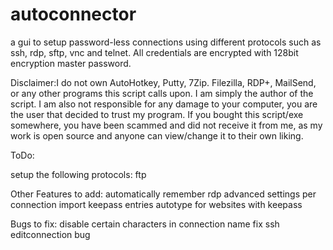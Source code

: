 autoconnector
=============

a gui to  setup password-less connections using different protocols such as ssh, rdp, sftp, vnc and telnet.
All credentials are encrypted with 128bit encryption master password.

Disclaimer:I do not own AutoHotkey, Putty, 7Zip. Filezilla, RDP+, MailSend, or any other programs this script calls upon.
I am simply the author of the script.
I am also not responsible for any damage to your computer, you are the user that decided to trust my program.
If you bought this script/exe somewhere, you have been scammed and did not receive it from me, as my work is open source and anyone can view/change it to their own liking.

ToDo:

setup the following protocols:
ftp

Other Features to add:
automatically remember rdp advanced settings per connection
import keepass entries
autotype for websites with keepass

Bugs to fix:
disable certain characters in connection name
fix ssh editconnection bug
